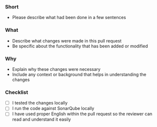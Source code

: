 ### Short
- Please describe what had been done in a few sentences

### What
- Describe what changes were made in this pull request
- Be specific about the functionality that has been added or modified

### Why
- Explain why these changes were necessary
- Include any context or background that helps in understanding the changes

### Checklist
- [ ] I tested the changes locally
- [ ] I run the code against SonarQube locally
- [ ] I have used proper English within the pull request so the reviewer can read and understand it easily
